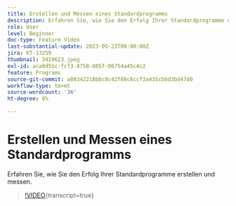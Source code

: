 ```yaml
---
title: Erstellen und Messen eines Standardprogramms
description: Erfahren Sie, wie Sie den Erfolg Ihrer Standardprogramme erstellen und messen.
role: User
level: Beginner
doc-type: Feature Video
last-substantial-update: 2023-05-23T00:00:00Z
jira: KT-13259
thumbnail: 3419623.jpeg
exl-id: aca0d55c-fcf3-4758-805f-06754a45c4c2
feature: Programs
source-git-commit: a80342218bbc8c42f88c6ccf3a435cbbd3bd47d0
workflow-type: tm+mt
source-wordcount: '36'
ht-degree: 0%

---
```


# Erstellen und Messen eines Standardprogramms

Erfahren Sie, wie Sie den Erfolg Ihrer Standardprogramme erstellen und messen.

>[!VIDEO](https://video.tv.adobe.com/v/3419623/?learn=on){transcript=true}
